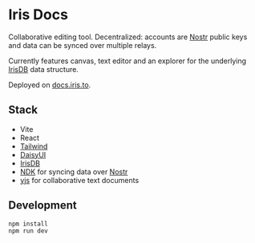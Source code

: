 # Iris Docs

Collaborative editing tool. Decentralized: accounts are [Nostr](https://nostr.com) public keys and data can be synced over multiple relays.

Currently features canvas, text editor and an explorer for the underlying [IrisDB](srcrisdb/README.md) data structure.

Deployed on [docs.iris.to](https://docs.iris.to/).

## Stack
* Vite
* React
* [Tailwind](https://tailwindcss.com/docs/installation)
* [DaisyUI](https://daisyui.com/)
* [IrisDB](../README.md)
* [NDK](https://github.com/nostr-dev-kit/ndk) for syncing data over [Nostr](https://nostr.com)
* [yjs](https://github.com/yjs/yjs) for collaborative text documents

## Development
```sh
npm install
npm run dev
```